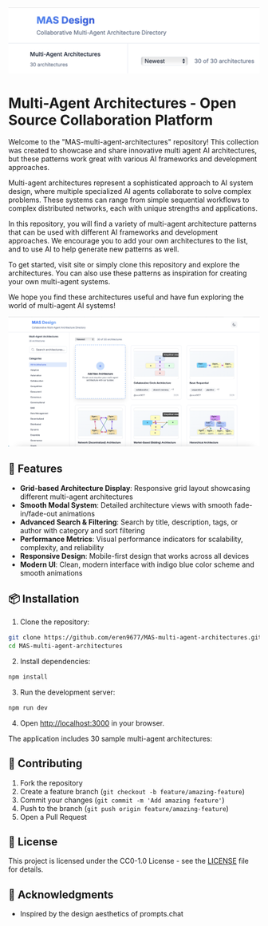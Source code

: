 <div align="center">
  <img src="navbar-screenshot.png" alt="Navbar Screenshot" width="800">
</div>

# Multi-Agent Architectures - Open Source Collaboration Platform

Welcome to the "MAS-multi-agent-architectures" repository! This collection was created to showcase and share innovative multi agent AI architectures, but these patterns work great with various AI frameworks and development approaches.

Multi-agent architectures represent a sophisticated approach to AI system design, where multiple specialized AI agents collaborate to solve complex problems. These systems can range from simple sequential workflows to complex distributed networks, each with unique strengths and applications.

In this repository, you will find a variety of multi-agent architecture patterns that can be used with different AI frameworks and development approaches. We encourage you to add your own architectures to the list, and to use AI to help generate new patterns as well.

To get started, visit site or simply clone this repository and explore the architectures. You can also use these patterns as inspiration for creating your own multi-agent systems.

We hope you find these architectures useful and have fun exploring the  world of multi-agent AI systems!

<div align="center">
  <img src="mainpage.png" alt="Mainpage Screenshot" width="800">
</div>

## 🚀 Features

- **Grid-based Architecture Display**: Responsive grid layout showcasing different multi-agent architectures
- **Smooth Modal System**: Detailed architecture views with smooth fade-in/fade-out animations
- **Advanced Search & Filtering**: Search by title, description, tags, or author with category and sort filtering
- **Performance Metrics**: Visual performance indicators for scalability, complexity, and reliability
- **Responsive Design**: Mobile-first design that works across all devices
- **Modern UI**: Clean, modern interface with indigo blue color scheme and smooth animations

## 📦 Installation

1. Clone the repository:
```bash
git clone https://github.com/eren9677/MAS-multi-agent-architectures.git
cd MAS-multi-agent-architectures
```

2. Install dependencies:
```bash
npm install
```

3. Run the development server:
```bash
npm run dev
```

4. Open [http://localhost:3000](http://localhost:3000) in your browser.

The application includes 30 sample multi-agent architectures:

## 🤝 Contributing

1. Fork the repository
2. Create a feature branch (`git checkout -b feature/amazing-feature`)
3. Commit your changes (`git commit -m 'Add amazing feature'`)
4. Push to the branch (`git push origin feature/amazing-feature`)
5. Open a Pull Request

## 📄 License

This project is licensed under the CC0-1.0 License - see the [LICENSE](LICENSE) file for details.

## 🙏 Acknowledgments

- Inspired by the design aesthetics of prompts.chat
